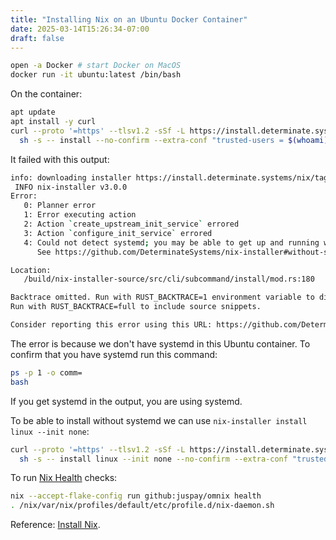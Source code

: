 ```yaml
---
title: "Installing Nix on an Ubuntu Docker Container"
date: 2025-03-14T15:26:34-07:00
draft: false
---
```


```bash
open -a Docker # start Docker on MacOS
docker run -it ubuntu:latest /bin/bash
```

On the container:

```bash
apt update
apt install -y curl
curl --proto '=https' --tlsv1.2 -sSf -L https://install.determinate.systems/nix | \
  sh -s -- install --no-confirm --extra-conf "trusted-users = $(whoami)"
```

It failed with this output:

```bash
info: downloading installer https://install.determinate.systems/nix/tag/v3.0.0/nix-installer-aarch64-linux
 INFO nix-installer v3.0.0
Error:
   0: Planner error
   1: Error executing action
   2: Action `create_upstream_init_service` errored
   3: Action `configure_init_service` errored
   4: Could not detect systemd; you may be able to get up and running without systemd with `nix-installer install linux --init none`.
      See https://github.com/DeterminateSystems/nix-installer#without-systemd-linux-only for documentation on usage and drawbacks.

Location:
   /build/nix-installer-source/src/cli/subcommand/install/mod.rs:180

Backtrace omitted. Run with RUST_BACKTRACE=1 environment variable to display it.
Run with RUST_BACKTRACE=full to include source snippets.

Consider reporting this error using this URL: https://github.com/DeterminateSystems/nix-installer/issues/new?title=%3Cautogenerated-issue%3E&body=%23%23+Error%0A%60%60%60%0AError%3A+%0A+++0%3A+Planner+error%0A+++1%3A+Error+executing+action%0A+++2%3A+Action+%60create_upstream_init_service%60+errored%0A+++3%3A+Action+%60configure_init_service%60+errored%0A+++4%3A+Could+not+detect+systemd%3B+you+may+be+able+to+get+up+and+running+without+systemd+with+%60nix-installer+install+linux+--init+none%60.%0A++++++See+https%3A%2F%2Fgithub.com%2FDeterminateSystems%2Fnix-installer%23without-systemd-linux-only+for+documentation+on+usage+and+drawbacks.%0A%60%60%60%0A%0A%23%23+Metadata%0A%7Ckey%7Cvalue%7C%0A%7C--%7C--%7C%0A%7C**version**%7C3.0.0%7C%0A%7C**os**%7Clinux%7C%0A%7C**arch**%7Caarch64%7C%0A
```

The error is because we don't have systemd in this Ubuntu container. To confirm that you have systemd run this command:

```bash
ps -p 1 -o comm=
bash
```

If you get systemd in the output, you are using systemd.

To be able to install without systemd we can use `nix-installer install linux --init none`:

```bash
curl --proto '=https' --tlsv1.2 -sSf -L https://install.determinate.systems/nix | \
  sh -s -- install linux --init none --no-confirm --extra-conf "trusted-users = $(whoami)"
```

To run [Nix Health](https://github.com/juspay/nix-health) checks:

```bash
nix --accept-flake-config run github:juspay/omnix health
. /nix/var/nix/profiles/default/etc/profile.d/nix-daemon.sh
```

Reference: [Install Nix](https://nixos.asia/en/install).
